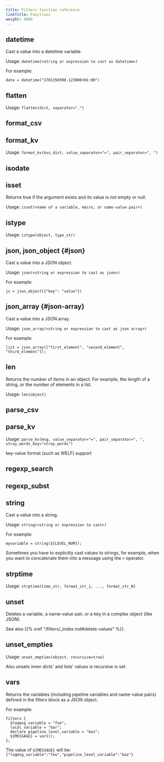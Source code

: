 ```yaml
---
title: Filterx function reference
linkTitle: Functions
weight: 4800
---
```


<!-- This file is under the copyright of Axoflow, and licensed under Apache License 2.0, except for using the Axoflow and AxoSyslog trademarks. -->

<!-- Function reference, required arguments, options/flags, examples from tests, ... 
sok egyszeru pelda az adott functionnel, a tmp/axosyslog/tests/light/functional_tests/filterx/test_filterx.py temakorei sok mindent lefednek 
-->

## datetime

Cast a value into a datetime variable.

Usage: `datetime(<string or expression to cast as datetime>)`

For example:

```shell
date = datetime("1701350398.123000+01:00")
```
<!-- FIXME syntax for argument, timezone handling, etc. -->

## flatten

Usage: `flatten(dict, separator=".")`

## format_csv
<!-- 
#define FILTERX_FUNC_FORMAT_CSV_USAGE "Usage: format_csv({list or dict}, [" \
  FILTERX_FUNC_FORMAT_CSV_ARG_NAME_COLUMNS"={list}," \
  FILTERX_FUNC_FORMAT_CSV_ARG_NAME_DELIMITER"={string literal}," \
  FILTERX_FUNC_FORMAT_CSV_ARG_NAME_DEFAULT_VALUE"={string literal}])" 
  #define FILTERX_FUNC_FORMAT_CSV_ARG_NAME_COLUMNS "columns"
#define FILTERX_FUNC_FORMAT_CSV_ARG_NAME_DELIMITER "delimiter"
#define FILTERX_FUNC_FORMAT_CSV_ARG_NAME_DEFAULT_VALUE "default_value"

  input must be a dict or list

  delimiter must be a string literal, and a single character

  default_value must be a string literal.

  -->

## format_kv

Usage: `format_kv(kvs_dict, value_separator="=", pair_separator=", ")`

<!-- kvs_dict must be a dict 
value_separator must be a string literal, and a single character
pair_separator must be a string literal
-->

## isodate

<!-- FIXME -->

## isset

Returns true if the argument exists and its value is not empty or null.

Usage: `isset(<name of a variable, macro, or name-value pair>)`

## istype

Usage: `istype(object, type_str)`
<!-- FIXME include list of valid types -->

## json, json_object {#json}

Cast a value into a JSON object.

Usage: `json(<string or expression to cast as json>)`

For example:

```shell
js = json_object({"key": "value"})
```

## json_array {#json-array}

Cast a value into a JSON array.

Usage: `json_array(<string or expression to cast as json array>)`

For example:

```shell
list = json_array(["first_element", "second_element", "third_element"]);
```

## len

Returns the number of items in an object. For example, the length of a string, or the number of elements in a list.

Usage: `len(object)`

<!-- FIXME What does it return for different types? -->

## parse_csv

<!-- 

#define FILTERX_FUNC_PARSE_CSV_ARG_NAME_COLUMNS "columns"
#define FILTERX_FUNC_PARSE_CSV_ARG_NAME_DELIMITER "delimiter"
#define FILTERX_FUNC_PARSE_CSV_ARG_NAME_STRING_DELIMITERS "string_delimiters"
#define FILTERX_FUNC_PARSE_CSV_ARG_NAME_DIALECT "dialect"
#define FILTERX_FUNC_PARSE_CSV_ARG_NAME_STRIP_WHITESPACE "strip_whitespace"
#define FILTERX_FUNC_PARSE_CSV_ARG_NAME_STRIP_WHITESPACES "strip_whitespaces"
#define FILTERX_FUNC_PARSE_CSV_ARG_NAME_GREEDY "greedy"
#define FILTERX_FUNC_PARSE_CSV_USAGE "Usage: parse_csv(msg_str [" \
    FILTERX_FUNC_PARSE_CSV_ARG_NAME_COLUMNS"=json_array, " \
    FILTERX_FUNC_PARSE_CSV_ARG_NAME_DELIMITER"=string, " \
    FILTERX_FUNC_PARSE_CSV_ARG_NAME_STRING_DELIMITERS"=json_array, " \
    FILTERX_FUNC_PARSE_CSV_ARG_NAME_DIALECT"=string, " \
    FILTERX_FUNC_PARSE_CSV_ARG_NAME_STRIP_WHITESPACE"=boolean, " \
    FILTERX_FUNC_PARSE_CSV_ARG_NAME_GREEDY"=boolean])"
#define FILTERX_FUNC_PARSE_ERR_EMPTY_DELIMITER "Either '" \
    FILTERX_FUNC_PARSE_CSV_ARG_NAME_DELIMITER"' or '" \
    FILTERX_FUNC_PARSE_CSV_ARG_NAME_STRING_DELIMITERS"' must be set, and '" \
    FILTERX_FUNC_PARSE_CSV_ARG_NAME_DELIMITER"' cannot be empty if '" \
    FILTERX_FUNC_PARSE_CSV_ARG_NAME_STRING_DELIMITERS"' is unset"

    /Users/feketer/work/axosyslog-core-docs/tmp/axosyslog/modules/csvparser/tests/test_filterx_func_format_csv.c
    for escaping examples

FILTERX_FUNC_PARSE_CSV_ARG_NAME_DIALECT " argument must be one of: [" \
                      "escape-none, " \
                      "escape-backslash, " \
                      "escape-backslash-with-sequences, " \
                      "escape-double-char]";
                       -->

## parse_kv

Usage: `parse_kv(msg, value_separator="=", pair_separator=", ", stray_words_key="stray_words")`

key-value format (such as WELF) support

<!--
value_separator must be a string literal, and a single character
pair_separator must be a string literal
-->

## regexp_search

<!--     $MSG = json();
    $MSG.unnamed = regexp_search("foobarbaz", /(foo)(bar)(baz)/);
    $MSG.named = regexp_search("foobarbaz", /(?<first>foo)(?<second>bar)(?<third>baz)/);
    $MSG.mixed = regexp_search("foobarbaz", /(?<first>foo)(bar)(?<third>baz)/);
    $MSG.force_list = json_array(regexp_search("foobarbaz", /(?<first>foo)(bar)(?<third>baz)/));
    $MSG.force_dict = json(regexp_search("foobarbaz", /(foo)(bar)(baz)/));

    $MSG.no_match_unnamed = regexp_search("foobarbaz", /(almafa)/);
    if (len($MSG.no_match_unnamed) == 0) {
        $MSG.no_match_unnamed_handling = true;
    }; -->

## regexp_subst

<!-- 

#define FILTERX_FUNC_REGEXP_SUBST_FLAG_JIT_NAME "jit"
#define FILTERX_FUNC_REGEXP_SUBST_FLAG_GLOBAL_NAME "global"
#define FILTERX_FUNC_REGEXP_SUBST_FLAG_UTF8_NAME "utf8"
#define FILTERX_FUNC_REGEXP_SUBST_FLAG_IGNORECASE_NAME "ignorecase"
#define FILTERX_FUNC_REGEXP_SUBST_FLAG_NEWLINE_NAME "newline"
 -->

## string

Cast a value into a string.

Usage: `string(<string or expression to cast>)`

For example:

```shell
myvariable = string(${LEVEL_NUM});
```

Sometimes you have to explicitly cast values to strings, for example, when you want to concatenate them into a message using the `+` operator.

## strptime

Usage: `strptime(time_str, format_str_1, ..., format_str_N)`

## unset

Deletes a variable, a name-value pair, or a key in a complex object (like JSON).

<!-- FIXME What happens when trying to unset a hard macro? Error? -->

See also {{% xref "/filterx/_index.md#delete-values" %}}.

## unset_empties

Usage: `unset_empties(object, recursive=true)`

Also unsets inner dicts' and lists' values is recursive is set.

## vars

Returns the variables (including pipeline variables and name-value pairs) defined in the filterx block as a JSON object.

For example:

```shell
filterx {
  $logmsg_variable = "foo";
  local_variable = "bar";
  declare pipeline_level_variable = "baz";
  ${MESSAGE} = vars();
};
```

The value of `${MESSAGE}` will be: `{"logmsg_variable":"foo","pipeline_level_variable":"baz"}`
